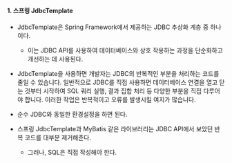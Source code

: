 
#### 1. 스프링 JdbcTemplate

  
- JdbcTemplate은 Spring Framework에서 제공하는 JDBC 추상화 계층 중 하나이다.
	- 이는 JDBC API를 사용하여 데이터베이스와 상호 작용하는 과정을 단순화하고 개선하는 데 사용된다.

- JdbcTemplate을 사용하면 개발자는 JDBC의 반복적인 부분을 처리하는 코드를 줄일 수 있습니다. 일반적으로 JDBC를 직접 사용하면 데이터베이스 연결을 열고 닫는 것부터 시작하여 SQL 쿼리 실행, 결과 집합 처리 등 다양한 부분을 직접 다루어야 합니다. 이러한 작업은 반복적이고 오류를 발생시킬 여지가 많습니다.
- 순수 JDBC와 동일한 환경설정을 하면 된다. 
- 스프링 JdbcTemplate과 MyBatis 같은 라이브러리는 JDBC API에서 보았던 반복 코드를 대부분 제거해준다.
	- 그러나, SQL은 직접 작성해야 한다.